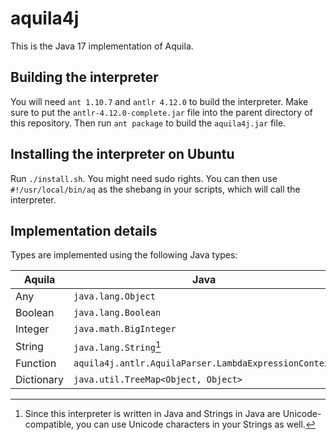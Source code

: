 # aquila4j

This is the Java 17 implementation of Aquila.

## Building the interpreter

You will need `ant 1.10.7` and `antlr 4.12.0` to build the interpreter.
Make sure to put the `antlr-4.12.0-complete.jar` file into the parent directory of this repository.
Then run `ant package` to build the `aquila4j.jar` file.

## Installing the interpreter on Ubuntu

Run `./install.sh`. You might need sudo rights.
You can then use `#!/usr/local/bin/aq` as the shebang in your scripts, which will call the interpreter.

## Implementation details

Types are implemented using the following Java types:

| Aquila     | Java                                                  |
|------------|-------------------------------------------------------|
| Any        | `java.lang.Object`                                    |
| Boolean    | `java.lang.Boolean`                                   |
| Integer    | `java.math.BigInteger`                                |
| String     | `java.lang.String`[^1]                                |
| Function   | `aquila4j.antlr.AquilaParser.LambdaExpressionContext` |
| Dictionary | `java.util.TreeMap<Object, Object>`                   |

[^1]: Since this interpreter is written in Java and Strings in Java are Unicode-compatible, you can use Unicode characters in your Strings as well.
